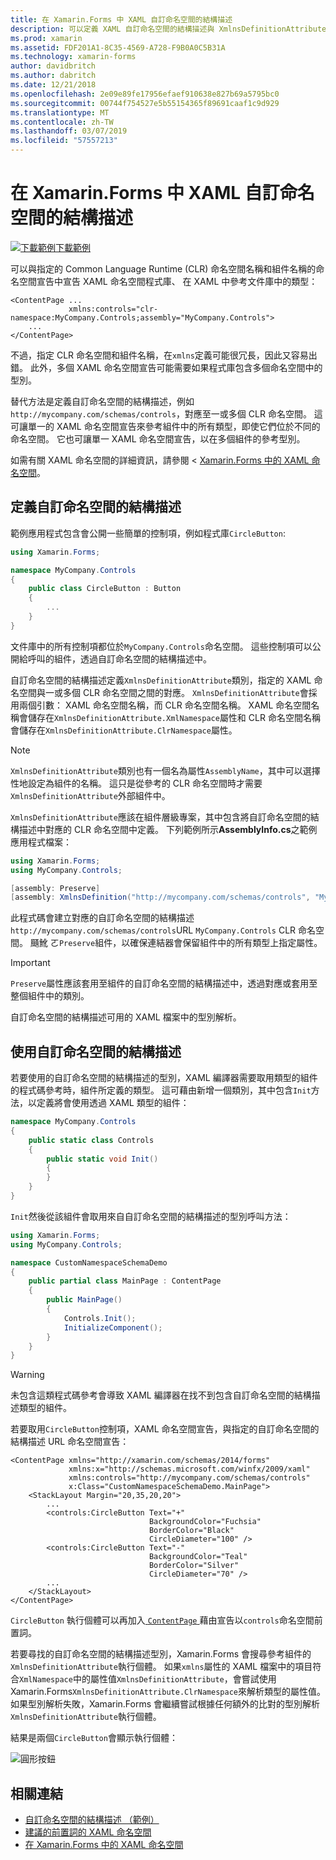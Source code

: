 ```yaml
---
title: 在 Xamarin.Forms 中 XAML 自訂命名空間的結構描述
description: 可以定義 XAML 自訂命名空間的結構描述與 XmlnsDefinitionAttribute 類別，其指定自訂 URL 與一或多個 CLR 命名空間之間的對應。 自訂命名空間的結構描述可用的 XAML 命名空間宣告。
ms.prod: xamarin
ms.assetid: FDF201A1-8C35-4569-A728-F9B0A0C5B31A
ms.technology: xamarin-forms
author: davidbritch
ms.author: dabritch
ms.date: 12/21/2018
ms.openlocfilehash: 2e09e89fe17956efaef910638e827b69a5795bc0
ms.sourcegitcommit: 00744f754527e5b55154365f89691caaf1c9d929
ms.translationtype: MT
ms.contentlocale: zh-TW
ms.lasthandoff: 03/07/2019
ms.locfileid: "57557213"
---
```

# <a name="xaml-custom-namespace-schemas-in-xamarinforms"></a>在 Xamarin.Forms 中 XAML 自訂命名空間的結構描述

[![下載範例](~/media/shared/download.png)下載範例](https://developer.xamarin.com/samples/xamarin-forms/XAML/CustomNamespaceSchemas/)

可以與指定的 Common Language Runtime (CLR) 命名空間名稱和組件名稱的命名空間宣告中宣告 XAML 命名空間程式庫、 在 XAML 中參考文件庫中的類型：

```xaml
<ContentPage ...
             xmlns:controls="clr-namespace:MyCompany.Controls;assembly="MyCompany.Controls">
    ...
</ContentPage>
```

不過，指定 CLR 命名空間和組件名稱，在`xmlns`定義可能很冗長，因此又容易出錯。 此外，多個 XAML 命名空間宣告可能需要如果程式庫包含多個命名空間中的型別。

替代方法是定義自訂命名空間的結構描述，例如`http://mycompany.com/schemas/controls`，對應至一或多個 CLR 命名空間。 這可讓單一的 XAML 命名空間宣告來參考組件中的所有類型，即使它們位於不同的命名空間。 它也可讓單一 XAML 命名空間宣告，以在多個組件的參考型別。

如需有關 XAML 命名空間的詳細資訊，請參閱 < [Xamarin.Forms 中的 XAML 命名空間](namespaces.md)。

## <a name="defining-a-custom-namespace-schema"></a>定義自訂命名空間的結構描述

範例應用程式包含會公開一些簡單的控制項，例如程式庫`CircleButton`:

```csharp
using Xamarin.Forms;

namespace MyCompany.Controls
{
    public class CircleButton : Button
    {
        ...
    }
}
```

文件庫中的所有控制項都位於`MyCompany.Controls`命名空間。 這些控制項可以公開給呼叫的組件，透過自訂命名空間的結構描述中。

自訂命名空間的結構描述定義`XmlnsDefinitionAttribute`類別，指定的 XAML 命名空間與一或多個 CLR 命名空間之間的對應。 `XmlnsDefinitionAttribute`會採用兩個引數： XAML 命名空間名稱，而 CLR 命名空間名稱。 XAML 命名空間名稱會儲存在`XmlnsDefinitionAttribute.XmlNamespace`屬性和 CLR 命名空間名稱會儲存在`XmlnsDefinitionAttribute.ClrNamespace`屬性。

> [!NOTE]
> `XmlnsDefinitionAttribute`類別也有一個名為屬性`AssemblyName`，其中可以選擇性地設定為組件的名稱。 這只是從參考的 CLR 命名空間時才需要`XmlnsDefinitionAttribute`外部組件中。

`XmlnsDefinitionAttribute`應該在組件層級專案，其中包含將自訂命名空間的結構描述中對應的 CLR 命名空間中定義。 下列範例所示**AssemblyInfo.cs**之範例應用程式檔案：

```csharp
using Xamarin.Forms;
using MyCompany.Controls;

[assembly: Preserve]
[assembly: XmlnsDefinition("http://mycompany.com/schemas/controls", "MyCompany.Controls")]
```

此程式碼會建立對應的自訂命名空間的結構描述`http://mycompany.com/schemas/controls`URL `MyCompany.Controls` CLR 命名空間。 颾魤 ㄛ`Preserve`組件，以確保連結器會保留組件中的所有類型上指定屬性。

> [!IMPORTANT]
> `Preserve`屬性應該套用至組件的自訂命名空間的結構描述中，透過對應或套用至整個組件中的類別。

自訂命名空間的結構描述可用的 XAML 檔案中的型別解析。

## <a name="consuming-a-custom-namespace-schema"></a>使用自訂命名空間的結構描述

若要使用的自訂命名空間的結構描述的型別，XAML 編譯器需要取用類型的組件的程式碼參考時，組件所定義的類型。 這可藉由新增一個類別，其中包含`Init`方法，以定義將會使用透過 XAML 類型的組件：

```csharp
namespace MyCompany.Controls
{
    public static class Controls
    {
        public static void Init()
        {
        }
    }
}
```

`Init`然後從該組件會取用來自自訂命名空間的結構描述的型別呼叫方法：

```csharp
using Xamarin.Forms;
using MyCompany.Controls;

namespace CustomNamespaceSchemaDemo
{
    public partial class MainPage : ContentPage
    {
        public MainPage()
        {
            Controls.Init();
            InitializeComponent();
        }
    }
}
```

> [!WARNING]
> 未包含這類程式碼參考會導致 XAML 編譯器在找不到包含自訂命名空間的結構描述類型的組件。

若要取用`CircleButton`控制項，XAML 命名空間宣告，與指定的自訂命名空間的結構描述 URL 命名空間宣告：

```xaml
<ContentPage xmlns="http://xamarin.com/schemas/2014/forms"
             xmlns:x="http://schemas.microsoft.com/winfx/2009/xaml"
             xmlns:controls="http://mycompany.com/schemas/controls"
             x:Class="CustomNamespaceSchemaDemo.MainPage">
    <StackLayout Margin="20,35,20,20">
        ...
        <controls:CircleButton Text="+"
                               BackgroundColor="Fuchsia"
                               BorderColor="Black"
                               CircleDiameter="100" />
        <controls:CircleButton Text="-"
                               BackgroundColor="Teal"
                               BorderColor="Silver"
                               CircleDiameter="70" />
        ...
    </StackLayout>
</ContentPage>
```

`CircleButton` 執行個體可以再加入[ `ContentPage` ](xref:Xamarin.Forms.ContentPage)藉由宣告以`controls`命名空間前置詞。

若要尋找的自訂命名空間的結構描述型別，Xamarin.Forms 會搜尋參考組件的`XmlnsDefinitionAttribute`執行個體。 如果`xmlns`屬性的 XAML 檔案中的項目符合`XmlNamespace`中的屬性值`XmlnsDefinitionAttribute`，會嘗試使用 Xamarin.Forms`XmlnsDefinitionAttribute.ClrNamespace`來解析類型的屬性值。 如果型別解析失敗，Xamarin.Forms 會繼續嘗試根據任何額外的比對的型別解析`XmlnsDefinitionAttribute`執行個體。

結果是兩個`CircleButton`會顯示執行個體：

![圓形按鈕](custom-namespace-schemas-images/circle-buttons.png "圓形按鈕")

## <a name="related-links"></a>相關連結

- [自訂命名空間的結構描述 （範例）](https://developer.xamarin.com/samples/xamarin-forms/XAML/CustomNamespaceSchemas/)
- [建議的前置詞的 XAML 命名空間](custom-prefix.md)
- [在 Xamarin.Forms 中的 XAML 命名空間](namespaces.md)
